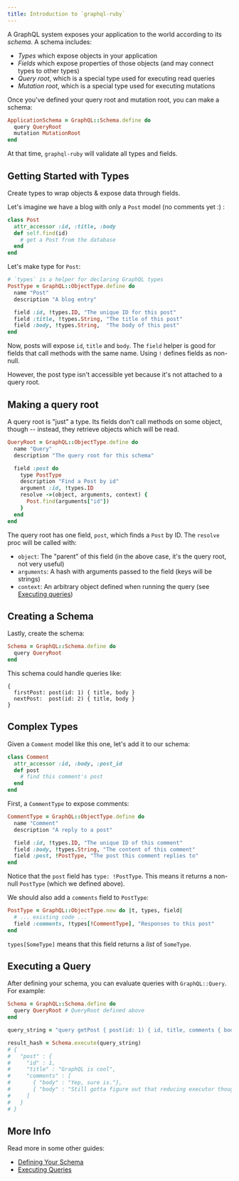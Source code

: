 ```yaml
---
title: Introduction to `graphql-ruby`
---
```


A GraphQL system exposes your application to the world according to its _schema_. A schema includes:

- _Types_ which expose objects in your application
- _Fields_ which expose properties of those objects (and may connect types to other types)
- _Query root_, which is a special type used for executing read queries
- _Mutation root_, which is a special type used for executing mutations

Once you've defined your query root and mutation root, you can make a schema:

```ruby
ApplicationSchema = GraphQL::Schema.define do
  query QueryRoot
  mutation MutationRoot
end
```

At that time, `graphql-ruby` will validate all types and fields.

## Getting Started with Types

Create types to wrap objects & expose data through fields.  

Let's imagine we have a blog with only a `Post` model (no comments yet :) :

```ruby
class Post
  attr_accessor :id, :title, :body
  def self.find(id)
    # get a Post from the database
  end
end
```

Let's make type for `Post`:

```ruby
# `types` is a helper for declaring GraphQL types
PostType = GraphQL::ObjectType.define do
  name "Post"
  description "A blog entry"

  field :id, !types.ID, "The unique ID for this post"
  field :title, !types.String, "The title of this post"
  field :body, !types.String,  "The body of this post"
end
```

Now, posts will expose `id`, `title` and `body`. The `field` helper is good for fields that call methods with the same name. Using `!` defines fields as non-null.

However, the post type isn't accessible yet because it's not attached to a query root.

## Making a query root

A query root is "just" a type. Its fields don't call methods on some object, though -- instead, they retrieve objects which will be read.

```ruby
QueryRoot = GraphQL::ObjectType.define do
  name "Query"
  description "The query root for this schema"

  field :post do
    type PostType
    description "Find a Post by id"
    argument :id, !types.ID
    resolve ->(object, arguments, context) {
      Post.find(arguments["id"])
    }
  end
end
```

The query root has one field, `post`,  which finds a `Post` by ID. The `resolve` proc will be called with:

- `object`: The "parent" of this field (in the above case, it's the query root, not very useful)
- `arguments`: A hash with arguments passed to the field (keys will be strings)
- `context`: An arbitrary object defined when running the query (see [Executing queries](http://www.rubydoc.info/github/rmosolgo/graphql-ruby/file/guides/executing_queries.md))


## Creating a Schema

Lastly, create the schema:

```ruby
Schema = GraphQL::Schema.define do
  query QueryRoot
end
```

This schema could handle queries like:

```
{
  firstPost: post(id: 1) { title, body }
  nextPost:  post(id: 2) { title, body }
}
```

## Complex Types

Given a `Comment` model like this one, let's add it to our schema:

```ruby
class Comment
  attr_accessor :id, :body, :post_id
  def post
    # find this comment's post
  end
end
```

First, a `CommentType` to expose comments:

```ruby
CommentType = GraphQL::ObjectType.define do
  name "Comment"
  description "A reply to a post"

  field :id, !types.ID, "The unique ID of this comment"
  field :body, !types.String, "The content of this comment"
  field :post, !PostType, "The post this comment replies to"
end
```

Notice that the `post` field has `type: !PostType`. This means it returns a non-null `PostType` (which we defined above).

We should also add a `comments` field to `PostType`:

```ruby
PostType = GraphQL::ObjectType.new do |t, types, field|
  # ... existing code ...
  field :comments, !types[!CommentType], "Responses to this post"
end
```

`types[SomeType]` means that this field returns a _list_ of `SomeType`.

## Executing a Query

After defining your schema, you can evaluate queries with `GraphQL::Query`. For example:

```ruby
Schema = GraphQL::Schema.define do
  query QueryRoot # QueryRoot defined above
end

query_string = "query getPost { post(id: 1) { id, title, comments { body } } }"

result_hash = Schema.execute(query_string)
# {
#   "post" : {
#     "id" : 1,
#     "title" : "GraphQL is cool",
#     "comments" : [
#       { "body" : "Yep, sure is."},
#       { "body" : "Still gotta figure out that reducing executor though"}
#     ]
#   }
# }
```

## More Info

Read more in some other guides:

- [Defining Your Schema](http://www.rubydoc.info/github/rmosolgo/graphql-ruby/file/guides/defining_your_schema.md)
- [Executing Queries](http://www.rubydoc.info/github/rmosolgo/graphql-ruby/file/guides/executing_queries.md)
